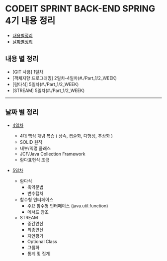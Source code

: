 # CODEIT SPRINT BACK-END SPRING 4기 내용 정리

- [내용별정리](#내용-별-정리)
- [날짜별정리](#날짜-별-정리)

## 내용 별 정리

- [GIT 사용] 1일차
- [객체지향 프로그래밍] 2일차-4일차(#./Part_1/2_WEEK)
- [람다식] 5일차(#./Part_1/2_WEEK)
- [STREAM] 5일차(#./Part_1/2_WEEK)

---

## 날짜 별 정리
- [4일차](#./Part_1/2_WEEK/DAY_4(Tue))
  - 4대 핵심 개념 복습 ( 상속, 캡슐화, 다형성, 추상화 )
  - SOLID 원칙
  - 내부/익명 클래스
  - JCF/Java Collection Framework
  - 람다표현식 조금

- [5일차](#./Part_1/2_WEEK/DAY_5(Wed))
  - 람다식
    - 축약문법
    - 변수캡처
  - 함수형 인터페이스
    - 주요 함수형 인터페이스 (java.util.function)
    - 메서드 참조
  - STREAM
    - 중간연산
    - 최종연산
    - 지연평가
    - Optional Class
    - 그룹화
    - 통계 및 집계
  
